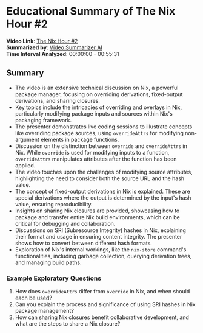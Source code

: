 
# Educational Summary of The Nix Hour #2

**Video Link**: [The Nix Hour #2](https://youtu.be/x3EDiAKbnyI)  
**Summarized by**: [Video Summarizer AI](https://chat.openai.com/g/g-GvcYCKPIH-video-summarizer-ai)  
**Time Interval Analyzed**: 00:00:00 - 00:55:31

## Summary
- The video is an extensive technical discussion on Nix, a powerful package manager, focusing on overriding derivations, fixed-output derivations, and sharing closures.
- Key topics include the intricacies of overriding and overlays in Nix, particularly modifying package inputs and sources within Nix's packaging framework.
- The presenter demonstrates live coding sessions to illustrate concepts like overriding package sources, using `overrideAttrs` for modifying non-argument elements in package functions.
- Discussion on the distinction between `override` and `overrideAttrs` in Nix. While `override` is used for modifying inputs to a function, `overrideAttrs` manipulates attributes after the function has been applied.
- The video touches upon the challenges of modifying source attributes, highlighting the need to consider both the source URL and the hash value.
- The concept of fixed-output derivations in Nix is explained. These are special derivations where the output is determined by the input's hash value, ensuring reproducibility.
- Insights on sharing Nix closures are provided, showcasing how to package and transfer entire Nix build environments, which can be critical for debugging and collaboration.
- Discussions on SRI (Subresource Integrity) hashes in Nix, explaining their format and usage in ensuring content integrity. The presenter shows how to convert between different hash formats.
- Exploration of Nix's internal workings, like the `nix-store` command's functionalities, including garbage collection, querying derivation trees, and managing build paths.

### Example Exploratory Questions
1. How does `overrideAttrs` differ from `override` in Nix, and when should each be used?
2. Can you explain the process and significance of using SRI hashes in Nix package management?
3. How can sharing Nix closures benefit collaborative development, and what are the steps to share a Nix closure?

